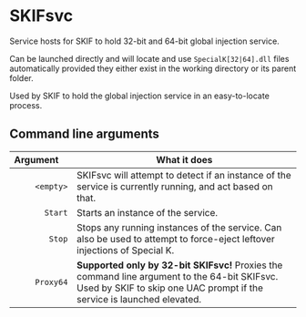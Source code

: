 # SKIFsvc

Service hosts for SKIF to hold 32-bit and 64-bit global injection service.

Can be launched directly and will locate and use `SpecialK[32|64].dll` files automatically provided they either exist in the working directory or its parent folder.

Used by SKIF to hold the global injection service in an easy-to-locate process.

## Command line arguments

| Argument  | What it does |
| -------------: | ------------- |
| `<empty>`  | SKIFsvc will attempt to detect if an instance of the service is currently running, and act based on that.  |
| `Start`  | Starts an instance of the service.  |
| `Stop`  | Stops any running instances of the service. Can also be used to attempt to force-eject leftover injections of Special K.  |
| `Proxy64`  | **Supported only by 32-bit SKIFsvc!** Proxies the command line argument to the 64-bit SKIFsvc. Used by SKIF to skip one UAC prompt if the service is launched elevated. |
